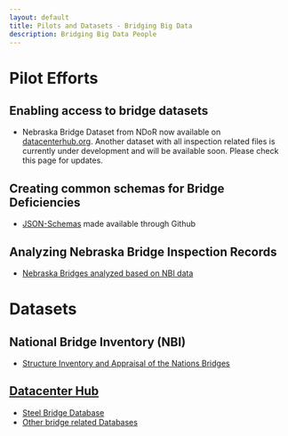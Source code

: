 ```yaml
---
layout: default
title: Pilots and Datasets - Bridging Big Data
description: Bridging Big Data People
---
```


# Pilot Efforts

## Enabling access to bridge datasets
- Nebraska Bridge Dataset from NDoR now available on [datacenterhub.org](https://datacenterhub.org/dv_dibbs/view/1575:dibbs/experiments_dv/). Another dataset with all inspection related files is currently under development and will be available soon. Please check this page for updates.

## Creating common schemas for Bridge Deficiencies
- [JSON-Schemas](https://github.com/BridgingBigData/bridgehealthschema) made available through Github

## Analyzing Nebraska Bridge Inspection Records
- [Nebraska Bridges analyzed based on NBI data](http://faculty.ist.unomaha.edu/rgandhi/r/NEBridges.html)

# Datasets

## National Bridge Inventory (NBI)
- [Structure Inventory and Appraisal of the Nations Bridges](http://www.fhwa.dot.gov/bridge/nbi.cfm)

## [Datacenter Hub](https://datacenterhub.org)
- [Steel Bridge Database](https://datacenterhub.org/resources/130)
- [Other bridge related Databases](https://datacenterhub.org/resources/browse?search=bridge)

